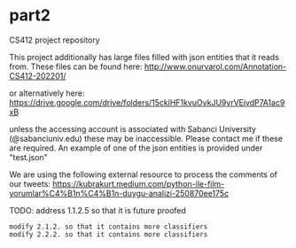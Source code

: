 # part2
 CS412 project repository

This project additionally has large files filled with json entities that it reads from. These files can be found here:
http://www.onurvarol.com/Annotation-CS412-202201/

or alternatively here:
https://drive.google.com/drive/folders/15cklHF1kvuOvkJU9yrVEivdP7A1ac9xB

unless the accessing account is associated with Sabanci University (@sabanciuniv.edu) these may be inaccessible. Please contact me if these are required.
An example of one of the json entities is provided under "test.json"

We are using the following external resource to process the comments of our tweets:
https://kubrakurt.medium.com/python-ile-film-yorumlar%C4%B1n%C4%B1n-duygu-analizi-250870ee175c

TODO:
    address 1.1.2.5 so that it is future proofed

    modify 2.1.2. so that it contains more classifiers
    modify 2.2.2. so that it contains more classifiers